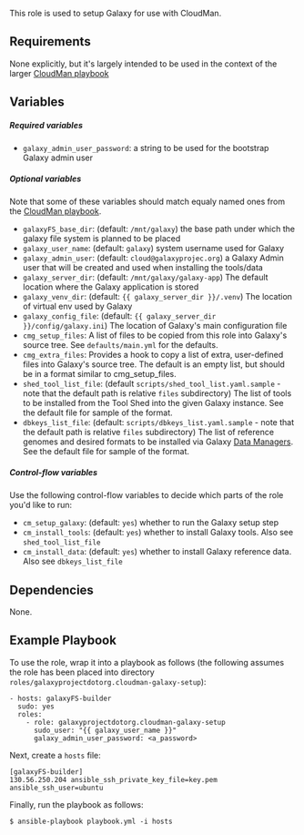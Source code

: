 This role is used to setup Galaxy for use with CloudMan.

Requirements
------------
None explicitly, but it's largely intended to be used in the context of the
larger [CloudMan playbook][cmpb]

Variables
---------
##### Required variables #####
 - `galaxy_admin_user_password`: a string to be used for the bootstrap Galaxy
    admin user

##### Optional variables #####
Note that some of these variables should match equaly named ones from the
[CloudMan playbook][cmpb].

 - `galaxyFS_base_dir`: (default: `/mnt/galaxy`) the base path under which the
    galaxy file system is planned to be placed
 - `galaxy_user_name`: (default: `galaxy`) system username used for Galaxy
 - `galaxy_admin_user`: (default: `cloud@galaxyprojec.org`) a Galaxy Admin
    user that will be created and used when installing the tools/data
 - `galaxy_server_dir`: (default: `/mnt/galaxy/galaxy-app`) The default
    location where the Galaxy application is stored
 - `galaxy_venv_dir`: (default: `{{ galaxy_server_dir }}/.venv`) The location
    of virtual env used by Galaxy
 - `galaxy_config_file`: (default: `{{ galaxy_server_dir }}/config/galaxy.ini`)
    The location of Galaxy's main configuration file
 - `cmg_setup_files`: A list of files to be copied from this role into Galaxy's
    source tree. See `defaults/main.yml` for the defaults.
 - `cmg_extra_files`: Provides a hook to copy a list of extra, user-defined files
    into Galaxy's source tree. The default is an empty list, but should be in a
    format similar to cmg_setup_files.
 - `shed_tool_list_file`: (default `scripts/shed_tool_list.yaml.sample` - note
    that the default path is relative `files` subdirectory) The list of tools
    to be installed from the Tool Shed into the given Galaxy instance.
    See the default file for sample of the format.
 - `dbkeys_list_file`: (default: `scripts/dbkeys_list.yaml.sample` - note
    that the default path is relative `files` subdirectory) The list of
    reference genomes and desired formats to be installed via Galaxy
    [Data Managers][dm]. See the default file for sample of the format.

##### Control-flow variables #####
Use the following control-flow variables to decide which parts of the role
you'd like to run:

 - `cm_setup_galaxy`: (default: `yes`) whether to run the Galaxy setup step
 - `cm_install_tools`: (default: `yes`) whether to install Galaxy tools. Also
    see `shed_tool_list_file`
 - `cm_install_data`: (default: `yes`) whether to install Galaxy reference
    data. Also see `dbkeys_list_file`

Dependencies
------------
None.

Example Playbook
----------------
To use the role, wrap it into a playbook as follows (the following assumes the
role has been placed into directory
`roles/galaxyprojectdotorg.cloudman-galaxy-setup`):

    - hosts: galaxyFS-builder
      sudo: yes
      roles:
        - role: galaxyprojectdotorg.cloudman-galaxy-setup
          sudo_user: "{{ galaxy_user_name }}"
          galaxy_admin_user_password: <a_password>

Next, create a `hosts` file:

    [galaxyFS-builder]
    130.56.250.204 ansible_ssh_private_key_file=key.pem ansible_ssh_user=ubuntu

Finally, run the playbook as follows:

    $ ansible-playbook playbook.yml -i hosts


[cmpb]: https://github.com/galaxyproject/cloudman-image-playbook
[dm]: https://wiki.galaxyproject.org/Admin/Tools/DataManagers
